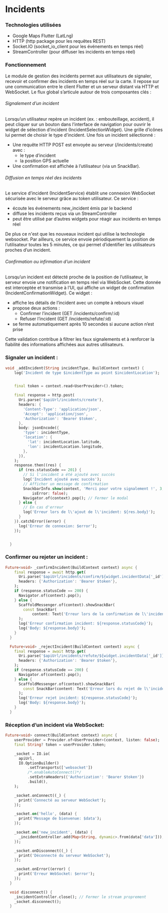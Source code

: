 # Incidents

### Technologies utilisées
- Google Maps Flutter (LatLng)
- HTTP (http package pour les requêtes REST)
- Socket.IO (socket_io_client pour les événements en temps réel)
- StreamController (pour diffuser les incidents en temps réel)

###  Fonctionnement
Le module de gestion des incidents permet aux utilisateurs de signaler, recevoir et confirmer des incidents en temps réel sur la carte. Il repose sur une communication entre le client Flutter et un serveur distant via HTTP et WebSocket. Le flux global s’articule autour de trois composantes clés :

###### Signalement d’un incident
Lorsqu’un utilisateur repère un incident (ex. : embouteillage, accident), il peut cliquer sur un bouton dans l’interface de navigation pour ouvrir le widget de sélection d’incident (IncidentSelectionWidget). Une grille d’icônes lui permet de choisir le type d’incident.
Une fois un incident sélectionné :
- Une requête HTTP POST est envoyée au serveur (/incidents/create) avec :
  - le type d’incident
  - la position GPS actuelle
- Une confirmation est affichée à l’utilisateur (via un SnackBar).

###### Diffusion en temps réel des incidents
Le service d’incident (IncidentService) établit une connexion WebSocket sécurisée avec le serveur grâce au token utilisateur. Ce service :
- écoute les événements new_incident émis par le backend
- diffuse les incidents reçus via un StreamController
- peut être utilisé par d’autres widgets pour réagir aux incidents en temps réel

De plus ce n'est que les nouveaux incident qui utilise la technologie websocket.
Par ailleurs, ce service envoie périodiquement la position de l’utilisateur toutes les 5 minutes, ce qui permet d’identifier les utilisateurs proches d’un incident.

###### Confirmation ou infirmation d’un incident
Lorsqu’un incident est détecté proche de la position de l’utilisateur, le serveur envoie une notification en temps réel via WebSocket. Cette donnée est interceptée et transmise à l’UI, qui affiche un widget de confirmation (IncidentConfirmationWidget).
Ce widget :
- affiche les détails de l’incident avec un compte à rebours visuel
- propose deux actions :
  - Confirmer l’incident (GET /incidents/confirm/:id)
  - Refuser l’incident (GET /incidents/refute/:id)
- se ferme automatiquement après 10 secondes si aucune action n’est prise

Cette validation contribue à filtrer les faux signalements et à renforcer la fiabilité des informations affichées aux autres utilisateurs.

### Signaler un incident :
```dart
void _addIncident(String incidentType, BuildContext context) {
    log('Incident de type $incidentType au point $incidentLocation');


    final token = context.read<UserProvider>().token;

    final response = http.post(
      Uri.parse('$apiUrl/incidents/create'),
      headers: {
        'Content-Type': 'application/json',
        'Accept': 'application/json',
        'Authorization': 'Bearer $token',
      },
      body: jsonEncode({
        'type': incidentType,
        'location': {
          'lat': incidentLocation.latitude,
          'lon': incidentLocation.longitude,
        },
      }),
    );
    response.then((res) {
      if (res.statusCode == 201) {
        // Si l'incident a été ajouté avec succès
        log('Incident ajouté avec succès');
        // Afficher un message de confirmation
        SnackbarInfo.show(context, 'Merci pour votre signalement !', 3,
            isError: false);
        Navigator.of(context).pop(); // Fermer le modal
      } else {
        // En cas d'erreur
        log('Erreur lors de l\'ajout de l\'incident: ${res.body}');
      }
    }).catchError((error) {
      log('Erreur de connexion: $error');
    });


  }
```

### Confirmer ou rejeter un incident :
```dart
Future<void> _confirmIncident(BuildContext context) async {
    final response = await http.get(
      Uri.parse('$apiUrl/incidents/confirm/${widget.incidentData['_id']}'),
      headers: {'Authorization': 'Bearer $token'},
    );
    if (response.statusCode == 200) {
      Navigator.of(context).pop();
    } else {
      ScaffoldMessenger.of(context).showSnackBar(
        const SnackBar(
            content: Text('Erreur lors de la confirmation de l\'incident')),
      );
      log('Erreur confirmation incident: ${response.statusCode}');
      log('Body: ${response.body}');
    }
  }

  Future<void> _rejectIncident(BuildContext context) async {
    final response = await http.get(
      Uri.parse('$apiUrl/incidents/refute/${widget.incidentData['_id']}'),
      headers: {'Authorization': 'Bearer $token'},
    );
    if (response.statusCode == 200) {
      Navigator.of(context).pop();
    } else {
      ScaffoldMessenger.of(context).showSnackBar(
        const SnackBar(content: Text('Erreur lors du rejet de l\'incident')),
      );
      log('Erreur rejet incident: ${response.statusCode}');
      log('Body: ${response.body}');
    }
  }
```

### Réception d’un incident via WebSocket:
```dart
Future<void> connect(BuildContext context) async {
    userProvider = Provider.of<UserProvider>(context, listen: false);
    final String? token = userProvider.token;

    _socket = IO.io(
      apiUrl,
      IO.OptionBuilder()
          .setTransports(['websocket'])
          /*.enableAutoConnect()*/
          .setExtraHeaders({'Authorization': 'Bearer $token'})
          .build(),
    );

    _socket.onConnect((_) {
      print('Connecté au serveur WebSocket');
    });

    _socket.on('hello', (data) {
      print('Message de bienvenue: $data');
    });

    _socket.on('new_incident', (data) {
      _incidentController.add(Map<String, dynamic>.from(data['data'])); // << push dans le stream
    });

    _socket.onDisconnect((_) {
      print('Déconnecté du serveur WebSocket');
    });

    _socket.onError((error) {
      print('Erreur WebSocket: $error');
    });
  }

  void disconnect() {
    _incidentController.close(); // Fermer le stream proprement
    _socket.disconnect();
  } 
```
